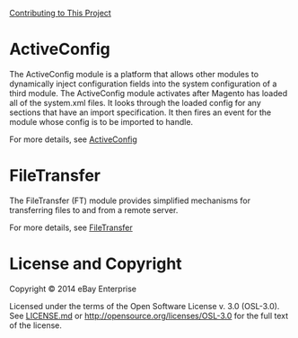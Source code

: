 [Contributing to This Project](CONTRIBUTING.md)

ActiveConfig
============

The ActiveConfig module is a platform that allows other modules to
dynamically inject configuration fields into the system configuration
of a third module. The ActiveConfig module activates after Magento has loaded all of the system.xml files. It looks through the loaded config for any sections that have an import specification. It then fires an event for the module whose config is to be imported to handle.

For more details, see [ActiveConfig](docs/activeconfig/)

FileTransfer
============

The FileTransfer (FT) module provides simplified mechanisms for transferring files to and from a remote server.

For more details, see [FileTransfer](docs/filetransfer/)



License and Copyright
=====================

Copyright © 2014 eBay Enterprise

Licensed under the terms of the Open Software License v. 3.0 (OSL-3.0). See [LICENSE.md](LICENSE.md) or http://opensource.org/licenses/OSL-3.0 for the full text of the license.

